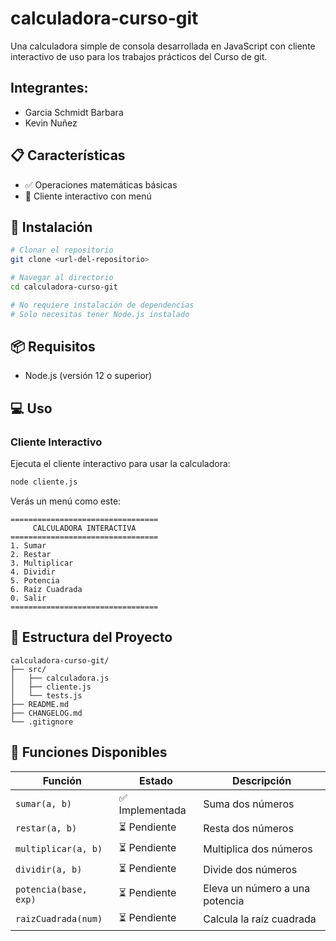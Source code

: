 # calculadora-curso-git
Una calculadora simple de consola desarrollada en JavaScript con cliente interactivo de uso para los trabajos prácticos del Curso de git.

## Integrantes:
- Garcia Schmidt Barbara
- Kevin Nuñez

## 📋 Características

- ✅ Operaciones matemáticas básicas
- 🔄 Cliente interactivo con menú

## 🚀 Instalación

```bash
# Clonar el repositorio
git clone <url-del-repositorio>

# Navegar al directorio
cd calculadora-curso-git

# No requiere instalación de dependencias
# Solo necesitas tener Node.js instalado
```

## 📦 Requisitos

- Node.js (versión 12 o superior)

## 💻 Uso

### Cliente Interactivo

Ejecuta el cliente interactivo para usar la calculadora:

```bash
node cliente.js
```

Verás un menú como este:

```
=================================
     CALCULADORA INTERACTIVA     
=================================
1. Sumar
2. Restar
3. Multiplicar
4. Dividir
5. Potencia
6. Raíz Cuadrada
0. Salir
=================================
```

## 📂 Estructura del Proyecto

```
calculadora-curso-git/
├── src/
│   ├── calculadora.js
│   ├── cliente.js
│   └── tests.js
├── README.md
├── CHANGELOG.md
└── .gitignore
```

## 🔧 Funciones Disponibles

| Función | Estado | Descripción |
|---------|--------|-------------|
| `sumar(a, b)` | ✅ Implementada | Suma dos números |
| `restar(a, b)` | ⏳ Pendiente | Resta dos números |
| `multiplicar(a, b)` | ⏳ Pendiente | Multiplica dos números |
| `dividir(a, b)` | ⏳ Pendiente | Divide dos números |
| `potencia(base, exp)` | ⏳ Pendiente | Eleva un número a una potencia |
| `raizCuadrada(num)` | ⏳ Pendiente | Calcula la raíz cuadrada |

